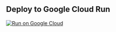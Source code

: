 

## Deploy to Google Cloud Run

[![Run on Google Cloud](https://deploy.cloud.run/button.svg)](https://deploy.cloud.run)

